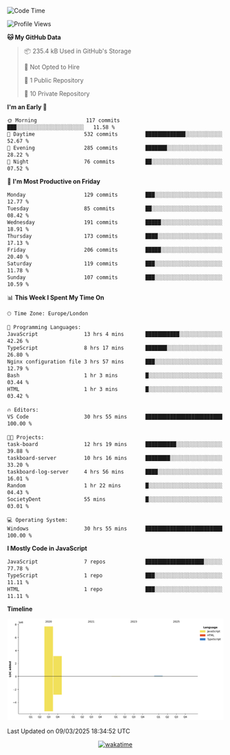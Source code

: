 <!--START_SECTION:waka-->
![Code Time](http://img.shields.io/badge/Code%20Time-97%20hrs%2030%20mins-blue)

![Profile Views](http://img.shields.io/badge/Profile%20Views-0-blue)

**🐱 My GitHub Data** 

> 📦 235.4 kB Used in GitHub's Storage 
 > 
> 🚫 Not Opted to Hire
 > 
> 📜 1 Public Repository 
 > 
> 🔑 10 Private Repository 
 > 
**I'm an Early 🐤** 

```text
🌞 Morning                117 commits         ███░░░░░░░░░░░░░░░░░░░░░░   11.58 % 
🌆 Daytime                532 commits         █████████████░░░░░░░░░░░░   52.67 % 
🌃 Evening                285 commits         ███████░░░░░░░░░░░░░░░░░░   28.22 % 
🌙 Night                  76 commits          ██░░░░░░░░░░░░░░░░░░░░░░░   07.52 % 
```
📅 **I'm Most Productive on Friday** 

```text
Monday                   129 commits         ███░░░░░░░░░░░░░░░░░░░░░░   12.77 % 
Tuesday                  85 commits          ██░░░░░░░░░░░░░░░░░░░░░░░   08.42 % 
Wednesday                191 commits         █████░░░░░░░░░░░░░░░░░░░░   18.91 % 
Thursday                 173 commits         ████░░░░░░░░░░░░░░░░░░░░░   17.13 % 
Friday                   206 commits         █████░░░░░░░░░░░░░░░░░░░░   20.40 % 
Saturday                 119 commits         ███░░░░░░░░░░░░░░░░░░░░░░   11.78 % 
Sunday                   107 commits         ███░░░░░░░░░░░░░░░░░░░░░░   10.59 % 
```


📊 **This Week I Spent My Time On** 

```text
🕑︎ Time Zone: Europe/London

💬 Programming Languages: 
JavaScript               13 hrs 4 mins       ███████████░░░░░░░░░░░░░░   42.26 % 
TypeScript               8 hrs 17 mins       ███████░░░░░░░░░░░░░░░░░░   26.80 % 
Nginx configuration file 3 hrs 57 mins       ███░░░░░░░░░░░░░░░░░░░░░░   12.79 % 
Bash                     1 hr 3 mins         █░░░░░░░░░░░░░░░░░░░░░░░░   03.44 % 
HTML                     1 hr 3 mins         █░░░░░░░░░░░░░░░░░░░░░░░░   03.42 % 

🔥 Editors: 
VS Code                  30 hrs 55 mins      █████████████████████████   100.00 % 

🐱‍💻 Projects: 
task-board               12 hrs 19 mins      ██████████░░░░░░░░░░░░░░░   39.88 % 
taskboard-server         10 hrs 16 mins      ████████░░░░░░░░░░░░░░░░░   33.20 % 
taskboard-log-server     4 hrs 56 mins       ████░░░░░░░░░░░░░░░░░░░░░   16.01 % 
Random                   1 hr 22 mins        █░░░░░░░░░░░░░░░░░░░░░░░░   04.43 % 
SocietyDent              55 mins             █░░░░░░░░░░░░░░░░░░░░░░░░   03.01 % 

💻 Operating System: 
Windows                  30 hrs 55 mins      █████████████████████████   100.00 % 
```

**I Mostly Code in JavaScript** 

```text
JavaScript               7 repos             ███████████████████░░░░░░   77.78 % 
TypeScript               1 repo              ███░░░░░░░░░░░░░░░░░░░░░░   11.11 % 
HTML                     1 repo              ███░░░░░░░░░░░░░░░░░░░░░░   11.11 % 
```



**Timeline**

![Lines of Code chart](https://raw.githubusercontent.com/KvasirDeer/KvasirDeer/master/assets/bar_graph.png)


 Last Updated on 09/03/2025 18:34:52 UTC
<!--END_SECTION:waka-->
<div align="center">
  <a href="https://wakatime.com/badge/user/9c5900a6-7863-42dc-bc47-478d4f2204b8/project/94e8febe-0315-47ec-b0f9-666d8a61decd"><img src="https://wakatime.com/badge/user/9c5900a6-7863-42dc-bc47-478d4f2204b8/project/94e8febe-0315-47ec-b0f9-666d8a61decd.svg" alt="wakatime"></a>
</div>
